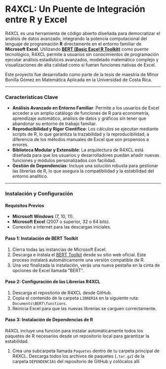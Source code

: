 # R4XCL: Un Puente de Integración entre R y Excel

R4XCL es una herramienta de código abierto diseñada para democratizar el análisis de datos avanzado, integrando la potencia computacional del lenguaje de programación **R** directamente en el entorno familiar de **Microsoft Excel**. Utilizando [**BERT (Basic Excel R Toolkit)**]([https://bert-toolkit.com/](https://github.com/sdllc/Basic-Excel-R-Toolkit)) como puente tecnológico, R4XCL permite a usuarios sin conocimientos de programación ejecutar análisis estadísticos avanzados, modelado matemático complejo y visualizaciones de alta calidad como si fueran funciones nativas de Excel.

Este proyecto fue desarrollado como parte de la tesis de maestría de Minor Bonilla Gómez en Matemática Aplicada en la Universidad de Costa Rica.

---

### Características Clave

* **Análisis Avanzado en Entorno Familiar**: Permite a los usuarios de Excel acceder a un amplio catálogo de funciones de R para econometría, aprendizaje automático, análisis de datos y gráficos sin tener que abandonar su entorno de trabajo familiar.
* **Reproducibilidad y Rigor Científico**: Los cálculos se ejecutan mediante scripts de R, lo que garantiza la trazabilidad y la reproducibilidad, a diferencia de los métodos manuales de Excel que son propensos a errores.
* **Biblioteca Modular y Extensible**: La arquitectura de R4XCL está diseñada para que los usuarios y desarrolladores puedan añadir nuevas funciones y módulos personalizados con facilidad.
* **Gestión de Dependencias**: Incluye una solución robusta para gestionar las librerías de R, lo que asegura la compatibilidad y la estabilidad del entorno analítico.

---

### Instalación y Configuración

#### Requisitos Previos

* **Microsoft Windows** (7, 10, 11).
* **Microsoft Excel** (2007 o superior, 32 o 64 bits).
* Conexión a internet para las descargas iniciales.

#### Paso 1: Instalación de BERT Toolkit

1.  Cierra todas las instancias de Microsoft Excel.
2.  Descarga e instala el [BERT Toolkit](https://bert-toolkit.com/) desde su sitio web oficial. Este proceso instalará automáticamente una versión compatible de R.
3.  Una vez finalizada la instalación, verás una nueva pestaña en la cinta de opciones de Excel llamada "BERT".

#### Paso 2: Configuración de las Librerías R4XCL

1.  Descarga el repositorio de R4XCL desde GitHub.
2.  Copia el contenido de la carpeta `LIBRERIA` en la siguiente ruta: `Documents\BERT\functions`.
3.  Reinicia Excel para que las nuevas librerías se carguen correctamente.

#### Paso 3: Instalación de Dependencias de R

R4XCL incluye una función para instalar automáticamente todos los paquetes de R necesarios desde un repositorio local para garantizar la estabilidad.

1.  Crea una subcarpeta llamada `Paquetes` dentro de tu carpeta principal de R4XCL. Descarga todos los archivos de paquetes (`.tar.gz`) de la carpeta `DEPENDENCIAS` del repositorio de GitHub y colócalos allí
